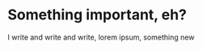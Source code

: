 # Something important, eh?
<!-- date: 2018-10-10 22:00:00 -->
<!-- category: music -->
<!-- tags: worthless, nothing, article -->
I write and write and write, lorem ipsum, something new

